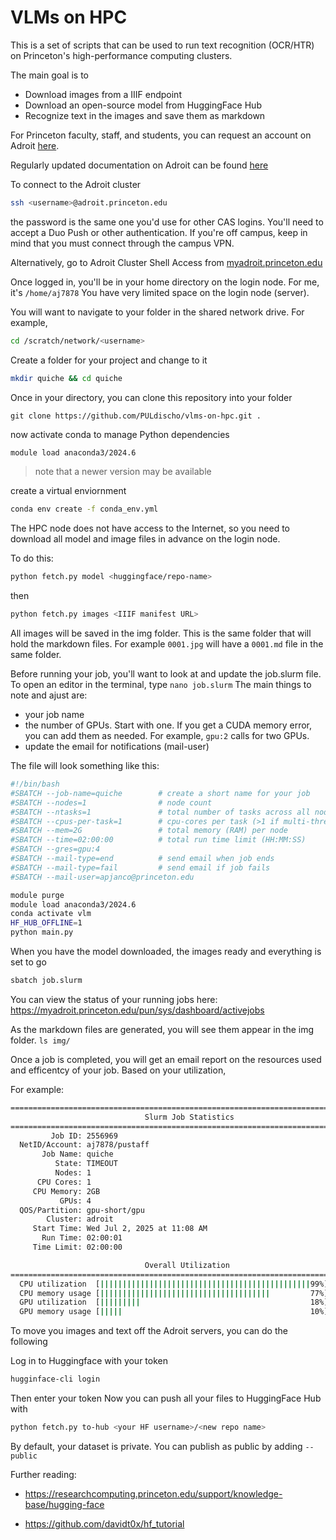 # VLMs on HPC

This is a set of scripts that can be used to run text recognition (OCR/HTR) on Princeton's high-performance computing clusters.  

The main goal is to
- Download images from a IIIF endpoint
- Download an open-source model from HuggingFace Hub
- Recognize text in the images and save them as markdown

For Princeton faculty, staff, and students, you can request an account on Adroit [here](https://forms.rc.princeton.edu/registration/).

Regularly updated documentation on Adroit can be found [here](https://researchcomputing.princeton.edu/systems/adroit) 

To connect to the Adroit cluster 

```bash
ssh <username>@adroit.princeton.edu
``` 

the password is the same one you'd use for other CAS logins. You'll need to accept a Duo Push or other authentication.  If you're off campus, keep in mind that you must connect through the campus VPN.  

Alternatively, go to Adroit Cluster Shell Access from [myadroit.princeton.edu](https://myadroit.princeton.edu)

Once logged in, you'll be in your home directory on the login node. For me, it's `/home/aj7878` You have very limited space on the login node (server).

You will want to navigate to your folder in the shared network drive. For example, 
```bash
cd /scratch/network/<username>
```

Create a folder for your project and change to it
```bash
mkdir quiche && cd quiche
```

Once in your directory, you can clone this repository into your folder
```
git clone https://github.com/PULdischo/vlms-on-hpc.git .
```

now activate conda to manage Python dependencies
```bash 
module load anaconda3/2024.6
``` 
> note that a newer version may be available 

create a virtual enviornment 
```bash
conda env create -f conda_env.yml
```

The HPC node does not have access to the Internet, so you need to download all model and image files in advance on the login node. 

To do this: 
```bash
python fetch.py model <huggingface/repo-name>
```
then 
```bash
python fetch.py images <IIIF manifest URL>
```

All images will be saved in the img folder.  This is the same folder that will hold the markdown files. For example `0001.jpg` will have a `0001.md` file in the same folder. 

Before running your job, you'll want to look at and update the job.slurm file. 
To open an editor in the terminal, type `nano job.slurm`
The main things to note and ajust are:
- your job name
- the number of GPUs. Start with one. If you get a CUDA memory error, you can add them as needed. For example, `gpu:2` calls for two GPUs. 
- update the email for notifications (mail-user)

The file will look something like this: 

```bash
#!/bin/bash
#SBATCH --job-name=quiche        # create a short name for your job
#SBATCH --nodes=1                # node count
#SBATCH --ntasks=1               # total number of tasks across all nodes
#SBATCH --cpus-per-task=1        # cpu-cores per task (>1 if multi-threaded tasks)
#SBATCH --mem=2G                 # total memory (RAM) per node
#SBATCH --time=02:00:00          # total run time limit (HH:MM:SS)
#SBATCH --gres=gpu:4
#SBATCH --mail-type=end          # send email when job ends
#SBATCH --mail-type=fail         # send email if job fails
#SBATCH --mail-user=apjanco@princeton.edu

module purge
module load anaconda3/2024.6
conda activate vlm
HF_HUB_OFFLINE=1
python main.py
```

When you have the model downloaded, the images ready and everything is set to go
```bash
sbatch job.slurm
```

You can view the status of your running jobs here: https://myadroit.princeton.edu/pun/sys/dashboard/activejobs

As the markdown files are generated, you will see them appear in the img folder. `ls img/`

Once a job is completed, you will get an email report on the resources used and efficentcy of your job. Based on your utilization,  

For example: 

```bash
================================================================================
                              Slurm Job Statistics
================================================================================
         Job ID: 2556969
  NetID/Account: aj7878/pustaff
       Job Name: quiche
          State: TIMEOUT
          Nodes: 1
      CPU Cores: 1
     CPU Memory: 2GB
           GPUs: 4
  QOS/Partition: gpu-short/gpu
        Cluster: adroit
     Start Time: Wed Jul 2, 2025 at 11:08 AM
       Run Time: 02:00:01
     Time Limit: 02:00:00

                              Overall Utilization
================================================================================
  CPU utilization  [|||||||||||||||||||||||||||||||||||||||||||||||99%]
  CPU memory usage [||||||||||||||||||||||||||||||||||||||         77%]
  GPU utilization  [|||||||||                                      18%]
  GPU memory usage [|||||                                          10%]
```

To move you images and text off the Adroit servers, you can do the following 

Log in to Huggingface with your token
```bash 
hugginface-cli login
```
Then enter your token 
Now you can push all your files to HuggingFace Hub with 
```bash
python fetch.py to-hub <your HF username>/<new repo name> 
```
By default, your dataset is private. You can publish as public by adding `--public`

Further reading: 
- https://researchcomputing.princeton.edu/support/knowledge-base/hugging-face

- https://github.com/davidt0x/hf_tutorial
